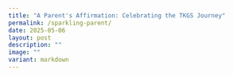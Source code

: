 ```yaml
---
title: "A Parent's Affirmation: Celebrating the TKGS Journey"
permalink: /sparkling-parent/
date: 2025-05-06
layout: post
description: ""
image: ""
variant: markdown
---
```

